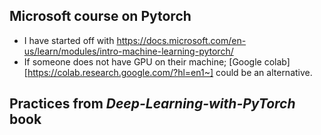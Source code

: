 ## Microsoft course on Pytorch
- I have started off with  https://docs.microsoft.com/en-us/learn/modules/intro-machine-learning-pytorch/
- If someone does not have GPU on their machine; [Google colab][https://colab.research.google.com/?hl=en1~] could be an alternative.
## Practices from *Deep-Learning-with-PyTorch* book

